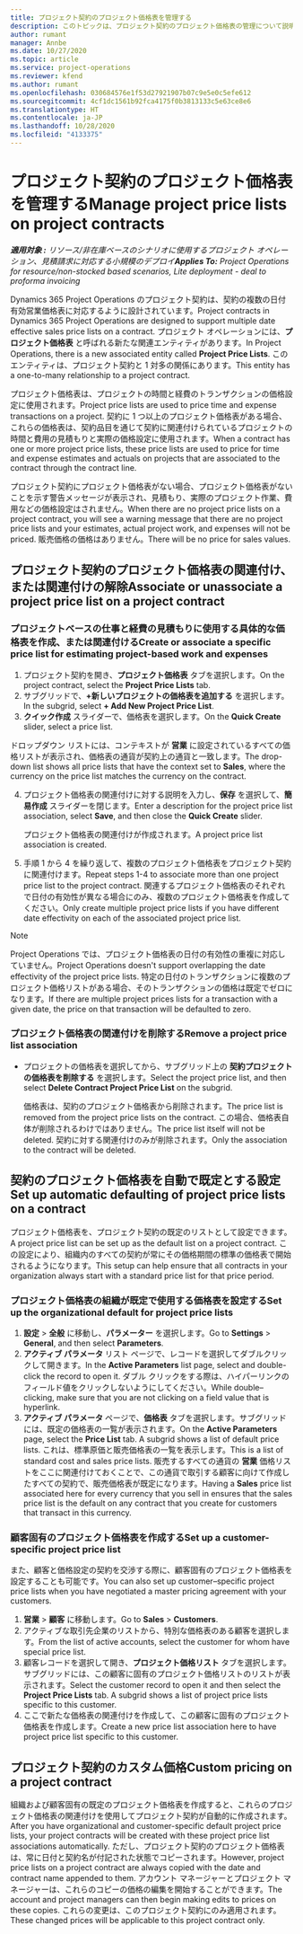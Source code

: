 ```yaml
---
title: プロジェクト契約のプロジェクト価格表を管理する
description: このトピックは、プロジェクト契約のプロジェクト価格表の管理について説明します。
author: rumant
manager: Annbe
ms.date: 10/27/2020
ms.topic: article
ms.service: project-operations
ms.reviewer: kfend
ms.author: rumant
ms.openlocfilehash: 030684576e1f53d27921907b07c9e5e0c5efe612
ms.sourcegitcommit: 4cf1dc1561b92fca4175f0b3813133c5e63ce8e6
ms.translationtype: HT
ms.contentlocale: ja-JP
ms.lasthandoff: 10/28/2020
ms.locfileid: "4133375"
---
```

# <a name="manage-project-price-lists-on-project-contracts"></a><span data-ttu-id="36d96-103">プロジェクト契約のプロジェクト価格表を管理する</span><span class="sxs-lookup"><span data-stu-id="36d96-103">Manage project price lists on project contracts</span></span>

<span data-ttu-id="36d96-104">_**適用対象 :** リソース/非在庫ベースのシナリオに使用するプロジェクト オペレーション、見積請求に対応する小規模のデプロイ_</span><span class="sxs-lookup"><span data-stu-id="36d96-104">_**Applies To:** Project Operations for resource/non-stocked based scenarios, Lite deployment - deal to proforma invoicing_</span></span>

<span data-ttu-id="36d96-105">Dynamics 365 Project Operations のプロジェクト契約は、契約の複数の日付有効営業価格表に対応するように設計されています。</span><span class="sxs-lookup"><span data-stu-id="36d96-105">Project contracts in Dynamics 365 Project Operations are designed to support multiple date effective sales price lists on a contract.</span></span> <span data-ttu-id="36d96-106">プロジェクト オペレーションには、**プロジェクト価格表** と呼ばれる新たな関連エンティティがあります。</span><span class="sxs-lookup"><span data-stu-id="36d96-106">In Project Operations, there is a new associated entity called **Project Price Lists**.</span></span> <span data-ttu-id="36d96-107">このエンティティは、プロジェクト契約と 1 対多の関係にあります。</span><span class="sxs-lookup"><span data-stu-id="36d96-107">This entity has a one-to-many relationship to a project contract.</span></span>

<span data-ttu-id="36d96-108">プロジェクト価格表は、プロジェクトの時間と経費のトランザクションの価格設定に使用されます。</span><span class="sxs-lookup"><span data-stu-id="36d96-108">Project price lists are used to price time and expense transactions on a project.</span></span> <span data-ttu-id="36d96-109">契約に 1 つ以上のプロジェクト価格表がある場合、これらの価格表は、契約品目を通じて契約に関連付けられているプロジェクトの時間と費用の見積もりと実際の価格設定に使用されます。</span><span class="sxs-lookup"><span data-stu-id="36d96-109">When a contract has one or more project price lists, these price lists are used to price for time and expense estimates and actuals on projects that are associated to the contract through the contract line.</span></span>

<span data-ttu-id="36d96-110">プロジェクト契約にプロジェクト価格表がない場合、プロジェクト価格表がないことを示す警告メッセージが表示され、見積もり、実際のプロジェクト作業、費用などの価格設定はされません。</span><span class="sxs-lookup"><span data-stu-id="36d96-110">When there are no project price lists on a project contract, you will see a warning message that there are no project price lists and your estimates, actual project work, and expenses will not be priced.</span></span> <span data-ttu-id="36d96-111">販売価格の価格はありません。</span><span class="sxs-lookup"><span data-stu-id="36d96-111">There will be no price for sales values.</span></span>

## <a name="associate-or-unassociate-a-project-price-list-on-a-project-contract"></a><span data-ttu-id="36d96-112">プロジェクト契約のプロジェクト価格表の関連付け、または関連付けの解除</span><span class="sxs-lookup"><span data-stu-id="36d96-112">Associate or unassociate a project price list on a project contract</span></span>

### <a name="create-or-associate-a-specific-price-list-for-estimating-project-based-work-and-expenses"></a><span data-ttu-id="36d96-113">プロジェクトベースの仕事と経費の見積もりに使用する具体的な価格表を作成、または関連付ける</span><span class="sxs-lookup"><span data-stu-id="36d96-113">Create or associate a specific price list for estimating project-based work and expenses</span></span>

1. <span data-ttu-id="36d96-114">プロジェクト契約を開き、**プロジェクト価格表** タブを選択します。</span><span class="sxs-lookup"><span data-stu-id="36d96-114">On the project contract, select the **Project Price Lists** tab.</span></span>
2. <span data-ttu-id="36d96-115">サブグリッドで、**+新しいプロジェクトの価格表を追加する** を選択します。</span><span class="sxs-lookup"><span data-stu-id="36d96-115">In the subgrid, select **+ Add New Project Price List**.</span></span>
3. <span data-ttu-id="36d96-116">**クイック作成** スライダーで、価格表を選択します。</span><span class="sxs-lookup"><span data-stu-id="36d96-116">On the **Quick Create** slider, select a price list.</span></span> 

  <span data-ttu-id="36d96-117">ドロップダウン リストには、コンテキストが **営業** に設定されているすべての価格リストが表示され、価格表の通貨が契約上の通貨と一致します。</span><span class="sxs-lookup"><span data-stu-id="36d96-117">The drop-down list shows all price lists that have the context set to **Sales**, where the currency on the price list matches the currency on the contract.</span></span>
  
4. <span data-ttu-id="36d96-118">プロジェクト価格表の関連付けに対する説明を入力し、**保存** を選択して、**簡易作成** スライダーを閉じます。</span><span class="sxs-lookup"><span data-stu-id="36d96-118">Enter a description for the project price list association, select **Save**, and then close the **Quick Create** slider.</span></span>

   <span data-ttu-id="36d96-119">プロジェクト価格表の関連付けが作成されます。</span><span class="sxs-lookup"><span data-stu-id="36d96-119">A project price list association is created.</span></span>
   
5. <span data-ttu-id="36d96-120">手順 1 から 4 を繰り返して、複数のプロジェクト価格表をプロジェクト契約に関連付けます。</span><span class="sxs-lookup"><span data-stu-id="36d96-120">Repeat steps 1-4 to associate more than one project price list to the project contract.</span></span> <span data-ttu-id="36d96-121">関連するプロジェクト価格表のそれぞれで日付の有効性が異なる場合にのみ、複数のプロジェクト価格表を作成してください。</span><span class="sxs-lookup"><span data-stu-id="36d96-121">Only create multiple project price lists if you have different date effectivity on each of the associated project price list.</span></span>

> [!NOTE]
> <span data-ttu-id="36d96-122">Project Operations では、プロジェクト価格表の日付の有効性の重複に対応していません。</span><span class="sxs-lookup"><span data-stu-id="36d96-122">Project Operations doesn't support overlapping the date effectivity of the project price lists.</span></span> <span data-ttu-id="36d96-123">特定の日付のトランザクションに複数のプロジェクト価格リストがある場合、そのトランザクションの価格は既定でゼロになります。</span><span class="sxs-lookup"><span data-stu-id="36d96-123">If there are multiple project prices lists for a transaction with a given date, the price on that transaction will be defaulted to zero.</span></span>

### <a name="remove-a-project-price-list-association"></a><span data-ttu-id="36d96-124">プロジェクト価格表の関連付けを削除する</span><span class="sxs-lookup"><span data-stu-id="36d96-124">Remove a project price list association</span></span>

- <span data-ttu-id="36d96-125">プロジェクトの価格表を選択してから、サブグリッド上の **契約プロジェクトの価格表を削除する** を選択します。</span><span class="sxs-lookup"><span data-stu-id="36d96-125">Select the project price list, and then select **Delete Contract Project Price List** on the subgrid.</span></span> 

  <span data-ttu-id="36d96-126">価格表は、契約のプロジェクト価格表から削除されます。</span><span class="sxs-lookup"><span data-stu-id="36d96-126">The price list is removed from the project price lists on the contract.</span></span> <span data-ttu-id="36d96-127">この場合、価格表自体が削除されるわけではありません。</span><span class="sxs-lookup"><span data-stu-id="36d96-127">The price list itself will not be deleted.</span></span> <span data-ttu-id="36d96-128">契約に対する関連付けのみが削除されます。</span><span class="sxs-lookup"><span data-stu-id="36d96-128">Only the association to the contract will be deleted.</span></span>

## <a name="set-up-automatic-defaulting-of-project-price-lists-on-a-contract"></a><span data-ttu-id="36d96-129">契約のプロジェクト価格表を自動で既定とする設定</span><span class="sxs-lookup"><span data-stu-id="36d96-129">Set up automatic defaulting of project price lists on a contract</span></span>

<span data-ttu-id="36d96-130">プロジェクト価格表を、プロジェクト契約の既定のリストとして設定できます。</span><span class="sxs-lookup"><span data-stu-id="36d96-130">A project price list can be set up as the default list on a project contract.</span></span> <span data-ttu-id="36d96-131">この設定により、組織内のすべての契約が常にその価格期間の標準の価格表で開始されるようになります。</span><span class="sxs-lookup"><span data-stu-id="36d96-131">This setup can help ensure that all contracts in your organization always start with a standard price list for that price period.</span></span>

### <a name="set-up-the-organizational-default-for-project-price-lists"></a><span data-ttu-id="36d96-132">プロジェクト価格表の組織が既定で使用する価格表を設定する</span><span class="sxs-lookup"><span data-stu-id="36d96-132">Set up the organizational default for project price lists</span></span>

1. <span data-ttu-id="36d96-133">**設定** > **全般** に移動し、**パラメーター** を選択します。</span><span class="sxs-lookup"><span data-stu-id="36d96-133">Go to **Settings** > **General**, and then select **Parameters**.</span></span>
2. <span data-ttu-id="36d96-134">**アクティブ パラメータ** リスト ページで、レコードを選択してダブルクリックして開きます。</span><span class="sxs-lookup"><span data-stu-id="36d96-134">In the **Active Parameters** list page, select and double-click the record to open it.</span></span> <span data-ttu-id="36d96-135">ダブル クリックをする際は、ハイパーリンクのフィールド値をクリックしないようにしてください。</span><span class="sxs-lookup"><span data-stu-id="36d96-135">While double–clicking, make sure that you are not clicking on a field value that is hyperlink.</span></span> 
3. <span data-ttu-id="36d96-136">**アクティブ パラメータ** ページで、**価格表** タブを選択します。サブグリッドには、既定の価格表の一覧が表示されます。</span><span class="sxs-lookup"><span data-stu-id="36d96-136">On the **Active Parameters** page, select the **Price List** tab. A subgrid shows a list of default price lists.</span></span> <span data-ttu-id="36d96-137">これは、標準原価と販売価格表の一覧を表示します。</span><span class="sxs-lookup"><span data-stu-id="36d96-137">This is a list of standard cost and sales price lists.</span></span> <span data-ttu-id="36d96-138">販売するすべての通貨の **営業** 価格リストをここに関連付けておくことで、この通貨で取引する顧客に向けて作成したすべての契約で、販売価格表が既定になります。</span><span class="sxs-lookup"><span data-stu-id="36d96-138">Having a **Sales** price list associated here for every currency that you sell in ensures that the sales price list is the default on any contract that you create for customers that transact in this currency.</span></span>

### <a name="set-up-a-customer-specific-project-price-list"></a><span data-ttu-id="36d96-139">顧客固有のプロジェクト価格表を作成する</span><span class="sxs-lookup"><span data-stu-id="36d96-139">Set up a customer-specific project price list</span></span>

<span data-ttu-id="36d96-140">また、顧客と価格設定の契約を交渉する際に、顧客固有のプロジェクト価格表を設定することも可能です。</span><span class="sxs-lookup"><span data-stu-id="36d96-140">You can also set up customer–specific project price lists when you have negotiated a master pricing agreement with your customers.</span></span>

1. <span data-ttu-id="36d96-141">**営業** > **顧客** に移動します。</span><span class="sxs-lookup"><span data-stu-id="36d96-141">Go to **Sales** > **Customers**.</span></span>
2. <span data-ttu-id="36d96-142">アクティブな取引先企業のリストから、特別な価格表のある顧客を選択します。</span><span class="sxs-lookup"><span data-stu-id="36d96-142">From the list of active accounts, select the customer for whom have special price list.</span></span>
3. <span data-ttu-id="36d96-143">顧客レコードを選択して開き、**プロジェクト価格リスト** タブを選択します。サブグリッドには、この顧客に固有のプロジェクト価格リストのリストが表示されます。</span><span class="sxs-lookup"><span data-stu-id="36d96-143">Select the customer record to open it and then select the **Project Price Lists** tab. A subgrid shows a list of project price lists specific to this customer.</span></span> 
4. <span data-ttu-id="36d96-144">ここで新たな価格表の関連付けを作成して、この顧客に固有のプロジェクト価格表を作成します。</span><span class="sxs-lookup"><span data-stu-id="36d96-144">Create a new price list association here to have project price list specific to this customer.</span></span>

## <a name="custom-pricing-on-a-project-contract"></a><span data-ttu-id="36d96-145">プロジェクト契約のカスタム価格</span><span class="sxs-lookup"><span data-stu-id="36d96-145">Custom pricing on a project contract</span></span>

<span data-ttu-id="36d96-146">組織および顧客固有の既定のプロジェクト価格表を作成すると、これらのプロジェクト価格表の関連付けを使用してプロジェクト契約が自動的に作成されます。</span><span class="sxs-lookup"><span data-stu-id="36d96-146">After you have organizational and customer-specific default project price lists, your project contracts will be created with these project price list associations automatically.</span></span> <span data-ttu-id="36d96-147">ただし、プロジェクト契約のプロジェクト価格表は、常に日付と契約名が付記された状態でコピーされます。</span><span class="sxs-lookup"><span data-stu-id="36d96-147">However, project price lists on a project contract are always copied with the date and contract name appended to them.</span></span> <span data-ttu-id="36d96-148">アカウント マネージャーとプロジェクト マネージャーは、これらのコピーの価格の編集を開始することができます。</span><span class="sxs-lookup"><span data-stu-id="36d96-148">The account and project managers can then begin making edits to prices on these copies.</span></span> <span data-ttu-id="36d96-149">これらの変更は、このプロジェクト契約にのみ適用されます。</span><span class="sxs-lookup"><span data-stu-id="36d96-149">These changed prices will be applicable to this project contract only.</span></span>
